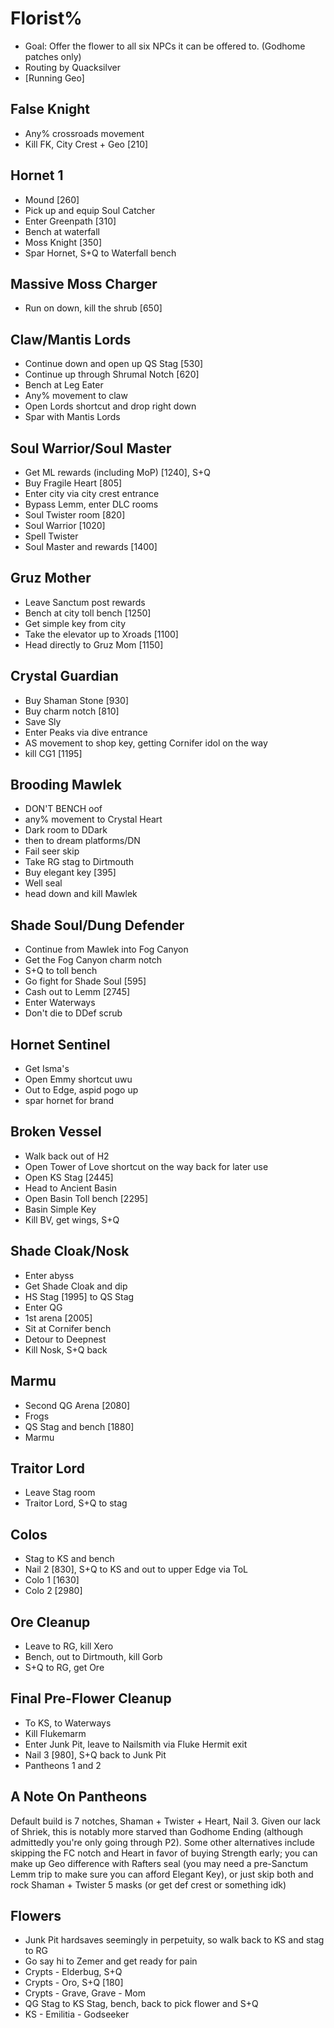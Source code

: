 # Florist%
- Goal: Offer the flower to all six NPCs it can be offered to. (Godhome patches only)
- Routing by Quacksilver
- [Running Geo]

## False Knight
- Any% crossroads movement
- Kill FK, City Crest + Geo [210]

## Hornet 1
- Mound [260]
- Pick up and equip Soul Catcher
- Enter Greenpath [310]
- Bench at waterfall
- Moss Knight [350]
- Spar Hornet, S+Q to Waterfall bench

## Massive Moss Charger
- Run on down, kill the shrub [650]

## Claw/Mantis Lords
- Continue down and open up QS Stag [530]
- Continue up through Shrumal Notch [620]
- Bench at Leg Eater
- Any% movement to claw
- Open Lords shortcut and drop right down
- Spar with Mantis Lords


## Soul Warrior/Soul Master
- Get ML rewards (including MoP) [1240], S+Q
- Buy Fragile Heart [805]
- Enter city via city crest entrance
- Bypass Lemm, enter DLC rooms
- Soul Twister room [820]
- Soul Warrior [1020]
- Spell Twister
- Soul Master and rewards [1400]

## Gruz Mother
- Leave Sanctum post rewards
- Bench at city toll bench [1250]
- Get simple key from city
- Take the elevator up to Xroads [1100]
- Head directly to Gruz Mom [1150]

## Crystal Guardian
- Buy Shaman Stone [930]
- Buy charm notch [810]
- Save Sly
- Enter Peaks via dive entrance
- AS movement to shop key, getting Cornifer idol on the way
- kill CG1 [1195]

## Brooding Mawlek
- DON'T BENCH oof
- any% movement to Crystal Heart
- Dark room to DDark
- then to dream platforms/DN
- Fail seer skip
- Take RG stag to Dirtmouth
- Buy elegant key [395]
- Well seal
- head down and kill Mawlek

## Shade Soul/Dung Defender
- Continue from Mawlek into Fog Canyon
- Get the Fog Canyon charm notch
- S+Q to toll bench
- Go fight for Shade Soul [595]
- Cash out to Lemm [2745]
- Enter Waterways
- Don't die to DDef scrub

## Hornet Sentinel
- Get Isma's
- Open Emmy shortcut uwu
- Out to Edge, aspid pogo up
- spar hornet for brand

## Broken Vessel
- Walk back out of H2
- Open Tower of Love shortcut on the way back for later use
- Open KS Stag [2445]
- Head to Ancient Basin
- Open Basin Toll bench [2295]
- Basin Simple Key
- Kill BV, get wings, S+Q

## Shade Cloak/Nosk
- Enter abyss
- Get Shade Cloak and dip
- HS Stag [1995] to QS Stag
- Enter QG
- 1st arena [2005]
- Sit at Cornifer bench
- Detour to Deepnest
- Kill Nosk, S+Q back

## Marmu
- Second QG Arena [2080]
- Frogs
- QS Stag and bench [1880]
- Marmu

## Traitor Lord
- Leave Stag room
- Traitor Lord, S+Q to stag

## Colos
- Stag to KS and bench
- Nail 2 [830], S+Q to KS and out to upper Edge via ToL
- Colo 1 [1630]
- Colo 2 [2980]

## Ore Cleanup
- Leave to RG, kill Xero
- Bench, out to Dirtmouth, kill Gorb
- S+Q to RG, get Ore

## Final Pre-Flower Cleanup
- To KS, to Waterways
- Kill Flukemarm
- Enter Junk Pit, leave to Nailsmith via Fluke Hermit exit
- Nail 3 [980], S+Q back to Junk Pit
- Pantheons 1 and 2

## A Note On Pantheons
Default build is 7 notches, Shaman + Twister + Heart, Nail 3. Given our lack of Shriek, this is notably more starved than Godhome Ending (although admittedly you're only going through P2). Some other alternatives include skipping the FC notch and Heart in favor of buying Strength early; you can make up Geo difference with Rafters seal (you may need a pre-Sanctum Lemm trip to make sure you can afford Elegant Key), or just skip both and rock Shaman + Twister 5 masks (or get def crest or something idk)

## Flowers
- Junk Pit hardsaves seemingly in perpetuity, so walk back to KS and stag to RG
- Go say hi to Zemer and get ready for pain
- Crypts - Elderbug, S+Q
- Crypts - Oro, S+Q [180]
- Crypts - Grave, Grave - Mom
- QG Stag to KS Stag, bench, back to pick flower and S+Q
- KS - Emilitia - Godseeker
